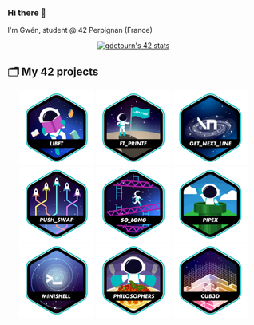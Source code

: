 ### Hi there 👋
I'm Gwén, student @ 42 Perpignan (France)

<p align=center><a href="https://github.com/Coday-meric/badge42"><img src="https://badge42.coday.fr/api/v2/clvc6erwr2003401p4pxhxpfsu/stats?cursusId=21&coalitionId=317" alt="gdetourn's 42 stats" /></a></p>

## 🗂️ My 42 projects

<div align="center">

<a href="https://github.com/SciGWood/42_libft">![42 Badge](https://github.com/SciGWood/SciGWood/blob/main/42_badges/libfte.png)</a>
<a href="https://github.com/SciGWood/42_ft_printf">![42 Badge](https://github.com/SciGWood/SciGWood/blob/main/42_badges/ft_printfe.png)</a>
<a href="https://github.com/SciGWood/42_GNL">![42 Badge](https://github.com/SciGWood/SciGWood/blob/main/42_badges/get_next_linee.png)</a>
<a href="https://github.com/SciGWood/42_push_swap">![42 Badge](https://github.com/SciGWood/SciGWood/blob/main/42_badges/push_swape.png)</a>
<a href="https://github.com/SciGWood/42_so_long">![42 Badge](https://github.com/SciGWood/SciGWood/blob/main/42_badges/so_longe.png)</a>
<a href="https://github.com/SciGWood/42_pipex">![42 Badge](https://github.com/SciGWood/SciGWood/blob/main/42_badges/pipexe.png)</a>
<a href="https://github.com/SciGWood/42_Minishell">![42 Badge](https://github.com/SciGWood/SciGWood/blob/main/42_badges/minishelle.png)</a>
<a href="https://github.com/SciGWood/42_Philosophers">![42 Badge](https://github.com/SciGWood/SciGWood/blob/main/42_badges/philosopherse.png)</a>
<a href="https://github.com/SciGWood/42_Cub3D">![42 Badge](https://github.com/SciGWood/SciGWood/blob/main/42_badges/cub3de.png)</a>
<!--<a href="https://github.com/mcombeau/Cpp_Modules">![42 Badge](https://github.com/SciGWood/SciGWood/blob/main/42_badges/cppe.png)</a>
<a href="https://github.com/SciGWood/net_practice">![42 Badge](https://github.com/SciGWood/SciGWood/blob/main/42_badges/netpracticee.png)</a>
<a href="https://github.com/mcombeau/ft_irc">![42 Badge](https://github.com/SciGWood/SciGWood/blob/main/42_badges/ft_irce.png)</a>
<a href="https://github.com/mcombeau/inception">![42 Badge](https://github.com/SciGWood/SciGWood/blob/main/42_badges/inceptione.png)</a>
<a href="https://github.com/SciGWood/Born2beroot">![42 Badge](https://github.com/SciGWood/SciGWood/blob/main/42_badges/born2beroote.png)</a>
<a href="https://github.com/mcombeau/ft_transcendance">![42 Badge](https://github.com/SciGWood/SciGWood/blob/main/42_badges/ft_transcendencee.png)</a>-->

</div>
<!--
**SciGWood/SciGWood** is a ✨ _special_ ✨ repository because its `README.md` (this file) appears on your GitHub profile.

Here are some ideas to get you started:

- 🔭 I’m currently working on ...
- 🌱 I’m currently learning ...
- 👯 I’m looking to collaborate on ...
- 🤔 I’m looking for help with ...
- 💬 Ask me about ...
- 📫 How to reach me: ...
- 😄 Pronouns: ...
- ⚡ Fun fact: ...
-->
